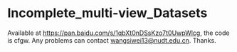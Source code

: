 # Incomplete_multi-view_Datasets

Available at https://pan.baidu.com/s/1qbXt0nDSsKzo7t0UwpWlcg, the code is cfgw. Any problems can contact wangsiwei13@nudt.edu.cn. Thanks.
